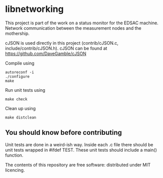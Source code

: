 # libnetworking
This project is part of the work on a status monitor for the EDSAC machine. Network communication between the measurement nodes and the mothership.

cJSON is used directly in this project (contrib/cJSON.c, include/contrib/cJSON.h). cJSON can be found at https://github.com/DaveGamble/cJSON

Compile using
```
autoreconf -i
./configure
make
```

Run unit tests using
```
make check
```

Clean up using
```
make distclean
```

## You should know before contributing
Unit tests are done in a weird-ish way. Inside each .c file there should be unit tests wrapped in #ifdef TEST. These unit tests should include a main() function.

The contents of this repository are free software: distributed under MIT licencing.

